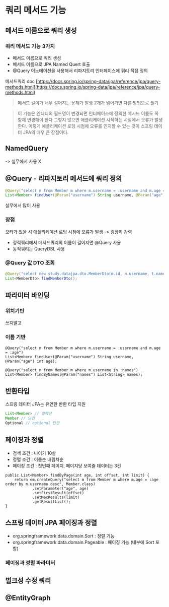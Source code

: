 # 쿼리 메서드 기능
## 메서드 이름으로 쿼리 생성


### 쿼리 메서드 기능 3가지
- 메서드 이름으로 쿼리 생성
- 메서드 이름으로 JPA Named Quert 호출
- @Query 어노테이션을 사용해서 리파지토리 인터페이스에 쿼리 직접 정의

메서드쿼리 doc
[https://docs.spring.io/spring-data/jpa/reference/jpa/query-methods.html](https://docs.spring.io/spring-data/jpa/reference/jpa/query-methods.html)

> 메서드 길이가 너무 길어지는 문제가 발생
2개가 넘어가면 다른 방법으로 풀기

> 이 기능은 엔티티의 필드명이 변경되면 인터페이스에 정의한 메서드 이름도 꼭 함께 변경해야 한다
> 그렇지 않으면 애플리케이션 시작하는 시점에서 오류가 발생한다.
> 이렇게 애플리케이션 로딩 시점에 오류를 인지할 수 있는 것이 스프링 데이터 JPA의 매우 큰 장점이다.

## NamedQuery
-> 실무에서 사용 X 
## @Query - 리파지토리 메서드에 쿼리 정의

```java
@Query("select m from Member m where m.username = :username and m.age = :age")
List<Member> findUser(@Param("username") String username, @Param("age") int age);
```
실무에서 많이 사용
### 장점
오타가 있을 시 애플리케이션 로딩 시점에 오류가 발생 -> 굉장히 강력

- 정적쿼리에서 메서드쿼리의 이름이 길어지면 @Query 사용
- 동적쿼리는 QueryDSL 사용

### @Query 값 DTO 조회

```java
@Query("select new study.datajpa.dto.MemberDto(m.id, m.username, t.name) from Member m join m.team t")
List<MemberDto> findMemberDto();
```

## 파라미터 바인딩
### 위치기반
쓰지말고 
### 이름 기반
```roomsql
@Query("select m from Member m where m.username = :username and m.age = :age")
List<Member> findUser(@Param("username") String username, @Param("age") int age);
```

```roomsql
@Query("select m from Member m where m.username in :names")
List<Member> findByNames(@Param("names") List<String> names);
```
## 반환타입
스프링 데이터 JPA는 유연한 반환 타입 지원
```java
List<Member> // 컬렉션
Member // 단건
Optional // optional 단건
```
## 페이징과 정렬
- 검색 조건 : 나이가 10살
- 정렬 조건 : 이름순 내림차순
- 페이징 조건 : 첫번째 페이지, 페이지당 보여줄 데이터는 3건

```roomsql
public List<Member> findByPage(int age, int offset, int limit) {
    return em.createQuery("select m from Member m where m.age = :age order by m.username desc", Member.class)
            .setParameter("age", age)
            .setFirstResult(offset)
            .setMaxResults(limit)
            .getResultList();
}
```

## 스프링 데이터 JPA 페이징과 정렬
- org.springframework.data.domain.Sort : 정렬 기능
- org.springframework.data.domain.Pageable : 페이징 기능 (내부에 Sort 포함)
### 페이징과 정렬 파라미터




## 벌크성 수정 쿼리

## @EntityGraph


